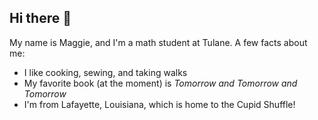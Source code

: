 ## Hi there 👋

My name is Maggie, and I'm a math student at Tulane. A few facts about me:
* I like cooking, sewing, and taking walks
* My favorite book (at the moment) is *Tomorrow and Tomorrow and Tomorrow*
* I'm from Lafayette, Louisiana, which is home to the Cupid Shuffle!


<!--
**themaggiest/themaggiest** is a ✨ _special_ ✨ repository because its `README.md` (this file) appears on your GitHub profile.

Here are some ideas to get you started:

- 🔭 I’m currently working on ...
- 🌱 I’m currently learning ...
- 👯 I’m looking to collaborate on ...
- 🤔 I’m looking for help with ...
- 💬 Ask me about ...
- 📫 How to reach me: ...
- 😄 Pronouns: ...
- ⚡ Fun fact: ...
-->
